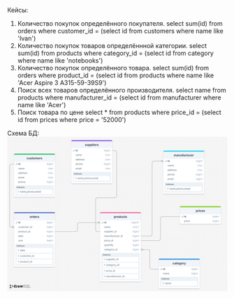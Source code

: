 Кейсы:
1) Количество покупок определённого покупателя.
   select sum(id) from orders where customer_id = (select id from customers where name like 'Ivan')
2) Количество покупок товаров определённной категории.
   select sum(id) from products where category_id = (select id from category where name like 'notebooks')
3) Количество покупок определённого товара.
   select sum(id) from orders where product_id = (select id from products where name like 'Acer Aspire 3 A315-59-39S9')
4) Поиск всех товаров определённого производителя.
   select name from products where manufacturer_id = (select id from manufacturer where name like 'Acer')
5) Поиск товара по цене
   select * from products where price_id = (select id from prices where price = '52000')

Схема БД:
![Alt text](https://github.com/thornix/otus_dba/blob/main/hw2_dbms_components/drawSQL-image-export-2025-04-18.png)

